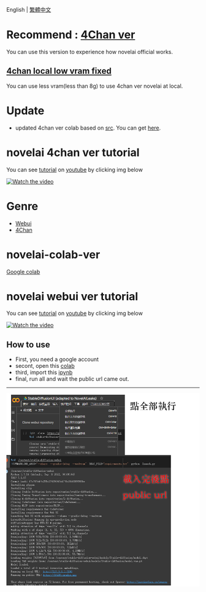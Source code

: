 English | [繁體中文](README_TCH.md)
# Recommend : [4Chan ver](4chan_ver)
You can use this version to experience how novelai official works.
## [4chan local low vram fixed](https://github.com/JingShing/NovelAI-4chan-lowvram-ver)
You can use less vram(less than 8g) to use 4chan ver novelai at local.

# Update
* updated 4chan ver colab based on [src](https://boards.4channel.org/g/thread/89095460#p89097704). You can get [here](4chan_ver).

# novelai 4chan ver tutorial
You can see [tutorial](https://www.youtube.com/watch?v=7DWMz_fMsAo) on [youtube](https://www.youtube.com/watch?v=7DWMz_fMsAo) by clicking img below

<a href="http://www.youtube.com/watch?feature=player_embedded&v=7DWMz_fMsAo" target="_blank">
 <img src="http://img.youtube.com/vi/7DWMz_fMsAo/mqdefault.jpg" alt="Watch the video"/>
</a>

# Genre
* [Webui](webui-ver)
* [4Chan](4chan_ver)

# novelai-colab-ver
[Google colab](https://colab.research.google.com/)

# novelai webui ver tutorial
You can see [tutorial](https://www.youtube.com/watch?v=yPnEWe94xIw) on [youtube](https://www.youtube.com/watch?v=yPnEWe94xIw) by clicking img below

<a href="http://www.youtube.com/watch?feature=player_embedded&v=yPnEWe94xIw" target="_blank">
 <img src="http://img.youtube.com/vi/yPnEWe94xIw/mqdefault.jpg" alt="Watch the video"/>
</a>

## How to use
* First, you need a google account
* secont, open this [colab](https://colab.research.google.com/)
* third, import this [ipynb](StableDiffusionUI_(adapted_to_NovelAILeaks).ipynb)
* final, run all and wait the public url came out.
---
![colab](colab-tutorial.png)
